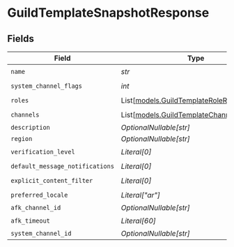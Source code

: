# GuildTemplateSnapshotResponse


## Fields

| Field                                                                                  | Type                                                                                   | Required                                                                               | Description                                                                            |
| -------------------------------------------------------------------------------------- | -------------------------------------------------------------------------------------- | -------------------------------------------------------------------------------------- | -------------------------------------------------------------------------------------- |
| `name`                                                                                 | *str*                                                                                  | :heavy_check_mark:                                                                     | N/A                                                                                    |
| `system_channel_flags`                                                                 | *int*                                                                                  | :heavy_check_mark:                                                                     | N/A                                                                                    |
| `roles`                                                                                | List[[models.GuildTemplateRoleResponse](../models/guildtemplateroleresponse.md)]       | :heavy_check_mark:                                                                     | N/A                                                                                    |
| `channels`                                                                             | List[[models.GuildTemplateChannelResponse](../models/guildtemplatechannelresponse.md)] | :heavy_check_mark:                                                                     | N/A                                                                                    |
| `description`                                                                          | *OptionalNullable[str]*                                                                | :heavy_minus_sign:                                                                     | N/A                                                                                    |
| `region`                                                                               | *OptionalNullable[str]*                                                                | :heavy_minus_sign:                                                                     | N/A                                                                                    |
| `verification_level`                                                                   | *Literal[0]*                                                                           | :heavy_check_mark:                                                                     | N/A                                                                                    |
| `default_message_notifications`                                                        | *Literal[0]*                                                                           | :heavy_check_mark:                                                                     | N/A                                                                                    |
| `explicit_content_filter`                                                              | *Literal[0]*                                                                           | :heavy_check_mark:                                                                     | N/A                                                                                    |
| `preferred_locale`                                                                     | *Literal["ar"]*                                                                        | :heavy_check_mark:                                                                     | N/A                                                                                    |
| `afk_channel_id`                                                                       | *OptionalNullable[str]*                                                                | :heavy_minus_sign:                                                                     | N/A                                                                                    |
| `afk_timeout`                                                                          | *Literal[60]*                                                                          | :heavy_check_mark:                                                                     | N/A                                                                                    |
| `system_channel_id`                                                                    | *OptionalNullable[str]*                                                                | :heavy_minus_sign:                                                                     | N/A                                                                                    |